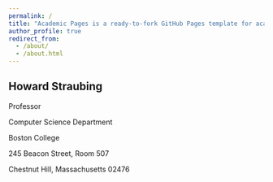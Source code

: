 ```yaml
---
permalink: /
title: "Academic Pages is a ready-to-fork GitHub Pages template for academic personal websites"
author_profile: true
redirect_from: 
  - /about/
  - /about.html
---
```


<h2> Howard Straubing </h2>
<p> Professor </p>
<p> Computer Science Department </p>
<p>Boston College</p>
<p>245 Beacon Street, Room 507</p>
<p>Chestnut Hill, Massachusetts 02476</p>





